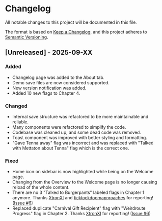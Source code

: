 # Changelog

All notable changes to this project will be documented in this file.

The format is based on [Keep a Changelog](https://keepachangelog.com/en/1.1.0/),
and this project adheres to [Semantic Versioning](https://semver.org/spec/v2.0.0.html).

## [Unreleased] - 2025-09-XX

### Added

- Changelog page was added to the About tab.
- Demo save files are now considered supported.
- New version notification was added.
- Added 10 new flags to Chapter 4.

### Changed

- Internal save structure was refactored to be more maintainable and reliable.
- Many components were refactored to simplify the code.
- Codebase was cleaned up, and some dead code was removed.
- Toast component was improved with better styling and formatting.
- "Gave Tenna away" flag was incorrect and was replaced with "Talked with Mettaton about Tenna" flag which is the correct one.

### Fixed

- Home icon on sidebar is now highlighted while being on the Welcome page.
- Changing from the Overview to the Welcome page is no longer causing reload of the whole content.
- There are no 3 "Talked to Burgerpants" labeled flags in Chapter 1 anymore. Thanks [XtronXI](https://github.com/XtronXI) and [ticktockdoomapproaches](https://steamcommunity.com/profiles/76561199782178857) for reporting! ([Issue #6](https://github.com/tennaproject/tenna-editor/issues/6))
- Replaced duplicate "Carnival Gift Recipient" flag with "Weirdroute Progress" flag in Chapter 2. Thanks [XtronXI](https://github.com/XtronXI) for reporting! ([Issue #6](https://github.com/tennaproject/tenna-editor/issues/6))
